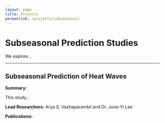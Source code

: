 ```yaml
---
layout: page
title: Projects
permanlink: /projects/subseasonal/
---
```


# Subseasonal Prediction Studies

We explore...

---

## Subseasonal Prediction of Heat Waves

**Summary:**  

This study...

**Lead Researchers:** Arya S. Vazhaparambil and Dr. June-Yi Lee

**Publications:** 